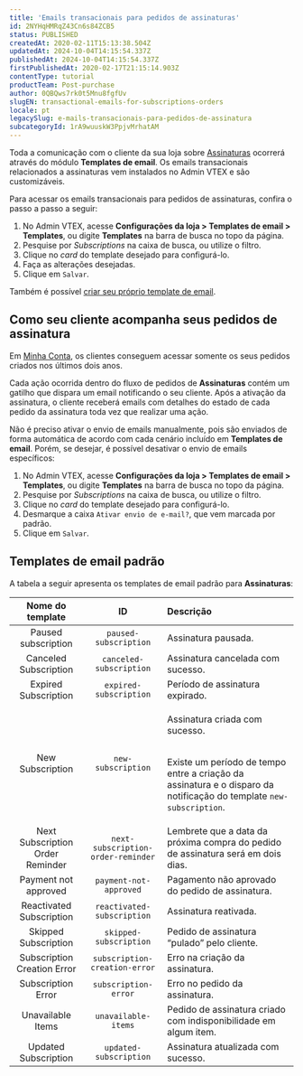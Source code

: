 ```yaml
---
title: 'Emails transacionais para pedidos de assinaturas'
id: 2NYHqHMRqZ43Cn6s84ZCB5
status: PUBLISHED
createdAt: 2020-02-11T15:13:38.504Z
updatedAt: 2024-10-04T14:15:54.337Z
publishedAt: 2024-10-04T14:15:54.337Z
firstPublishedAt: 2020-02-17T21:15:14.903Z
contentType: tutorial
productTeam: Post-purchase
author: 0QBQws7rk0t5Mnu8fgfUv
slugEN: transactional-emails-for-subscriptions-orders
locale: pt
legacySlug: e-mails-transacionais-para-pedidos-de-assinatura
subcategoryId: 1rA9wuuskW3PpjvMrhatAM
---
```


Toda a comunicação com o cliente da sua loja sobre [Assinaturas](/pt/tutorial/como-funciona-a-assinatura--frequentlyAskedQuestions_4453) ocorrerá através do módulo **Templates de email**. Os emails transacionais relacionados a assinaturas vem instalados no Admin VTEX e são customizáveis.

Para acessar os emails transacionais para pedidos de assinaturas, confira o passo a passo a seguir:

1. No Admin VTEX, acesse **Configurações da loja > Templates de email > Templates**, ou digite **Templates** na barra de busca no topo da página.  
2. Pesquise por _Subscriptions_ na caixa de busca, ou utilize o filtro. 
3. Clique no _card_ do template desejado para configurá-lo.
4. Faça as alterações desejadas.
5. Clique em `Salvar`.

Também é possível [criar seu próprio template de email](/pt/tutorial/conhecendo-o-message-center/).

## Como seu cliente acompanha seus pedidos de assinatura

<div class = "alert alert-info">
Em <a href="https://help.vtex.com/es/tutorial/how-my-account-works--2BQ3GiqhqGJTXsWVuio3Xh">Minha Conta</a>, os clientes conseguem acessar somente os seus pedidos criados nos últimos dois anos.
</div>

Cada ação ocorrida dentro do fluxo de pedidos de **Assinaturas** contém um gatilho que dispara um email notificando o seu cliente. Após a ativação da assinatura, o cliente receberá emails com detalhes do estado de cada pedido da assinatura toda vez que realizar uma ação. 

Não é preciso ativar o envio de emails manualmente, pois são enviados de forma automática de acordo com cada cenário incluído em **Templates de email**. Porém, se desejar, é possível desativar o envio de emails específicos:

1. No Admin VTEX, acesse **Configurações da loja > Templates de email > Templates**, ou digite **Templates** na barra de busca no topo da página.  
2. Pesquise por _Subscriptions_ na caixa de busca, ou utilize o filtro. 
3. Clique no _card_ do template desejado para configurá-lo.
4. Desmarque a caixa `Ativar envio de e-mail?`, que vem marcada por padrão.
5. Clique em `Salvar`.

## Templates de email padrão

A tabela a seguir apresenta os templates de email padrão para **Assinaturas**:

| **Nome do template** | **ID** | **Descrição** |
| :---: | :---: | :--- |
| Paused subscription | `paused-subscription` | Assinatura pausada. |
| Canceled Subscription | `canceled-subscription` | Assinatura cancelada com sucesso. |
| Expired Subscription | `expired-subscription` | Período de assinatura expirado. |
| New Subscription | `new-subscription` | <p>Assinatura criada com sucesso.<br><br><div class="alert alert-info">Existe um período de tempo entre a criação da assinatura e o disparo da notificação do template `new-subscription`.</div></p> |
| Next Subscription Order Reminder | `next-subscription-order-reminder` | Lembrete que a data da próxima compra do pedido de assinatura será em dois dias. |
| Payment not approved | `payment-not-approved` | Pagamento não aprovado do pedido de assinatura. |
| Reactivated Subscription | `reactivated-subscription` | Assinatura reativada. |
| Skipped Subscription | `skipped-subscription` | Pedido de assinatura “pulado” pelo cliente. |
| Subscription Creation Error | `subscription-creation-error` | Erro na criação da assinatura. |
| Subscription Error | `subscription-error` | Erro no pedido da assinatura. |
| Unavailable Items | `unavailable-items` | Pedido de assinatura criado com indisponibilidade em algum item. |
| Updated Subscription | `updated-subscription` | Assinatura atualizada com sucesso. |
